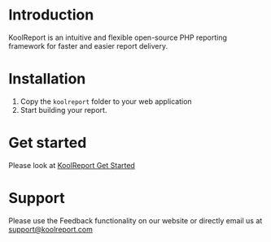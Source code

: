 # Introduction

KoolReport is an intuitive and flexible open-source PHP reporting framework for faster and easier report delivery.

# Installation

1. Copy the `koolreport` folder to your web application
2. Start building your report.

# Get started

Please look at [KoolReport Get Started](https://www.koolreport.com/getting-started)

# Support

Please use the Feedback functionality on our website or directly email us at [support@koolreport.com](mailto:support@koolreport.com)